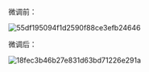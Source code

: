 微调前：

![55df195094f1d2590f88ce3efb24646](https://github.com/user-attachments/assets/60f2cef4-c18c-47c7-a1ba-e02d750e0789)

微调后：

![18fec3b46b27e831d63bd71226e291a](https://github.com/user-attachments/assets/55f7492d-b73e-4d97-9366-1f550a56128b)
